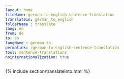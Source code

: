 ```yaml
---
layout: home
fileName: german-to-english-sentence-translation
translatein: german_to_english
folderName : translate
lang: en
from: de
to: en
langName : german-to
permalink: /german-to-english-sentence-translation
tool: sentence-translations
nointernationalization: true
---
```

{% include section/translateinto.html %}
